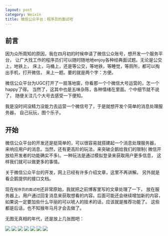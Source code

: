 ```yaml
---
layout: post
category: Weixin
title: 微信公众平台：程序员的面试吧
---
```


## 前言

因为众所周知的原因，我在四月初的时候申请了微信公众账号，想开发一个服务平台，
让广大找工作的程序员们可以随时随地地enjoy各种经典面试题。无论是公交上，地铁上，
床上，马桶上，还是等公交，等地铁，等睡觉，等厕所，都可以掏出手机，打开微信，
来上一题。要的就是两个字：方便。

微信公众平台为UGC打开了一扇落地窗，你看那一个个微信大号运营的，怎一个happy了得。
当然了，这其中也是五味杂陈，各种情绪在里面。个中细节就不说了，
随便关注几个大号去感受一下便知。

我是没时间没精力没能力去运营一个微信号了，于是就想开发个简单的消息处理服务器，
自己玩玩，图个乐子。

## 开始

微信公众平台的开发还是挺简单的，可以很容易就搭建起一个消息处理服务器，
来响应用户的消息。当然，还有更高阶的玩法，来突破企鹅给我们的限制(
微信开放给开发者的功能确实不多)。一种玩法是通过模拟登录来获取用户更多信息，
这样我们就可以做更多的事情。

关于微信公众平台的开发，网上已经有许多介绍文章，这里不再讲解。
另外就是看企鹅提供的接口文档。

现在`程序员的面试吧`还非常原始，我就把之前博客里写的文章处理了一下，
放在服务器上。用户通过回复消息来获取想看的内容。后面可能还会继续增加新的内容，
如果说一定要加些什么华丽的可以唬人的技术的话，应该就是推荐功能了。
这些都是后话，也不知猴年马月才会去做了。

无图无真相的年代，还是放上几张图吧：

<img src="/assets/img/2013/7/18/1.jpg" />

<img src="/assets/img/2013/7/18/2.jpg" />
<img src="/assets/img/2013/7/18/3.jpg" />

<img src="/assets/img/2013/7/18/4.jpg" />
<img src="/assets/img/2013/7/18/5.jpg" />

<img src="/assets/img/2013/7/18/6.jpg" />
<img src="/assets/img/2013/7/18/7.jpg" />


